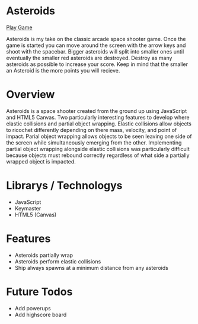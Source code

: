 # Asteroids

[Play Game][game_link]

[game_link]: http://joshuaweiss.github.io/Asteroids/

Asteroids is my take on the classic arcade space shooter game. Once the game is started you can move around the screen with the arrow keys and shoot with the spacebar. Bigger asteroids will split into smaller ones until eventually the smaller red asteroids are destroyed. Destroy as many asteroids as possible to increase your score. Keep in mind that the smaller an Asteroid is the more points you will recieve.

# Overview
Asteroids is a space shooter created from the ground up using JavaScript and HTML5 Canvas. Two particularly interesting features to develop where elastic collisions and partial object wrapping. Elastic collisions allow objects to ricochet differently depending on there mass, velocity, and point of impact. Parial object wrapping allows objects to be seen leaving one side of the screen while simultaneously emerging from the other. Implementing partial object wrapping alongside elastic collisions was particularly difficult because objects must rebound correctly regardless of what side a partially wrapped object is impacted.



# Librarys / Technologys

* JavaScript
* Keymaster
* HTML5 (Canvas)


# Features

* Asteroids partially wrap
* Asteroids perform elastic collisions
* Ship always spawns at a minimum distance from any asteroids


# Future Todos

* Add powerups
* Add highscore board
